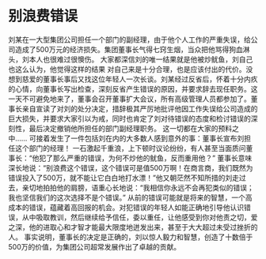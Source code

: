 # 别浪费错误
刘某在一大型集团公司担任一个部门的副经理，由于他个人工作的严重失误，给公司造成了500万元的经济损失。集团董事长气得七窍生烟，当众把他骂得狗血淋头，刘本人也很难过很懊伤。 
大家都深信刘的唯一结果就是他被炒鱿鱼，刘自己也这么认为，他觉得这样的结果 对自己来是十分合理，也是应该付出的代价。没想到慈爱的董事长事后又找这位年轻人一次长谈。刘某经过反省后，怀着十分内疚的心情，向董事长写出检查，深刻反省产生错误的原因，并要求辞去现任职务。这一天不可避免地来了，董事会召开董事扩大会议，所有高级管理人员都参加了。董事长亲自宣读了对刘的处分决定，措辞极其严厉地批评他因工作失误给公司造成的巨大损失，并要求大家引以为戒，同时也肯定了刘对待错误的态度和检讨错误的深刻性，最后决定撤销他所担任的部门副经理职务。 
这一切都在大家的预料之中…… 
可接着发生了一件包括刘在内的大多数人感到意外的事：董事长宣布刘担任这个部门的经理！ 
一石激起千重浪，上下顿时议论纷纷，有人甚至当面质问董事长：“他犯了那么严重的错误，为何不炒他的鱿鱼，反而重用他？” 
董事长意味深长地说：“别浪费这个错误，这个错误可是值500万啊！在商言商，我们既然为错误投入了500万，就不能让它白白地打水漂！”他又朝茫然不知所措的刘走过去，亲切地拍拍他的肩膀，语重心长地说：“我相信你永远不会再犯类似的错误；我也坚信我们的这次选择不是个错误。” 
从前的错误可能就是将来的智慧，一个高成本的错误，蕴藏着高回报的机会。对犯错误的年轻人如能正确地引导他认识错误，从中吸取教训，然后继续给予信任，委以重任，让他感受到你对他责之切，爱之深，他的进取心和才智才能最大限度地迸发出来，甚至于大大超过未受过挫折的人。 
事实说明，董事长的决定是正确的，刘以惊人毅力和智慧，创造了十数倍于500万的价值，为集团公司超常发展作出了卓越的贡献。
  